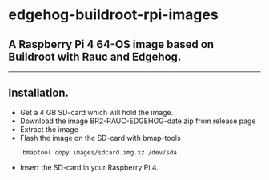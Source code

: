 # edgehog-buildroot-rpi-images

## A Raspberry Pi 4 64-OS image based on Buildroot with Rauc and Edgehog.

------------

## Installation.

- Get a 4 GB SD-card which will hold the image.
- Download the image BR2-RAUC-EDGEHOG-date.zip from release page
- Extract the image
- Flash the image on the SD-card with bmap-tools
``` shell
    bmaptool copy images/sdcard.img.xz /dev/sda
```
- Insert the SD-card in your Raspberry Pi 4.
